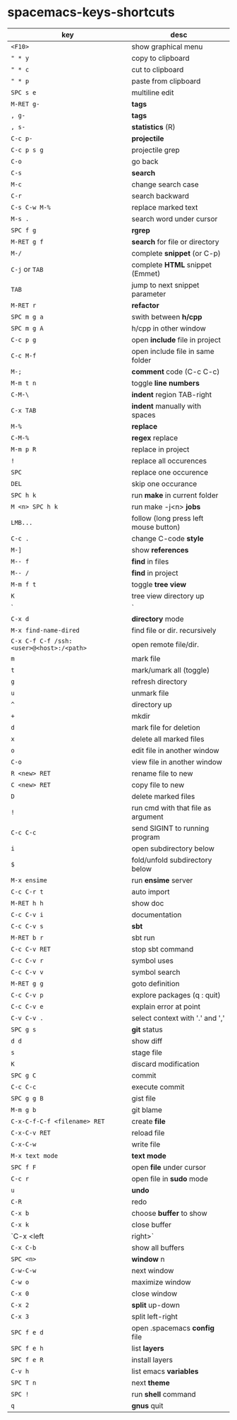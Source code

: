# spacemacs-keys-shortcuts

key | desc
---|---
`<F10>` | show graphical menu
`" * y` | copy to clipboard
`" * c` | cut to clipboard
`" * p` | paste from clipboard
`SPC s e` | multiline edit
`M-RET g-` | **tags**
`, g-` | **tags**
`, s-` | **statistics** (R)
`C-c p-` | **projectile**
`C-c p s g` | projectile grep
`C-o` | go back
`C-s` | **search**
`M-c` | change search case
`C-r` | search backward
`C-s C-w M-%` | replace marked text
`M-s .` | search word under cursor
`SPC f g`    | **rgrep**       
`M-RET g f` | **search** for file or directory
`M-/`        | complete **snippet** (or C-p)
`C-j` or `TAB` | complete **HTML** snippet (Emmet)
`TAB`        | jump to next snippet parameter
`M-RET r` | **refactor**
`SPC m g a` | swith between **h/cpp** 
`SPC m g A` | h/cpp in other window 
`C-c p g` | open **include** file in project
`C-c M-f` | open include file in same folder 
`M-;` | **comment** code (C-c C-c) 
`M-m t n` | toggle **line numbers** 
`C-M-\` | **indent** region TAB-right 
`C-x TAB`  | **indent** manually with spaces
`M-%` | **replace**
`C-M-%` | **regex** replace 
`M-m p R` | replace in project 
`!` | replace all occurences
`SPC` | replace one occurence
`DEL` | skip one occurance
`SPC h k` | run **make** in current folder 
`M <n> SPC h k` | run make -j\<n> **jobs** 
`LMB...` | follow (long press left mouse button)
`C-c .` | change C-code **style** 
`M-]` | show **references** 
`M-- f` | **find** in files 
`M-- /` | **find** in project 
`M-m f t` | toggle **tree view** 
`K` | tree view directory up 
`|` | tree view vertical split 
`C-x d` | **directory** mode
`M-x find-name-dired` | find file or dir. recursively
`C-x C-f C-f /ssh:<user>@<host>:/<path>` | open remote file/dir.
`m` | mark file 
`t` | mark/umark all (toggle) 
`g` | refresh directory
`u` | unmark file 
`^` | directory up 
`+` | mkdir |
`d` | mark file for deletion 
`x` | delete all marked files 
`o` | edit file in another window 
`C-o` | view file in another window 
`R <new> RET` | rename file to new 
`C <new> RET` | copy file to new 
`D` | delete marked files 
`!` | run cmd with that file as argument
`C-c C-c` | send SIGINT to running program
`i` | open subdirectory below 
`$` | fold/unfold subdirectory below 
`M-x ensime` | run **ensime** server 
`C-c C-r t` | auto import 
`M-RET h h` | show doc
`C-c C-v i` | documentation
`C-c C-v s` | **sbt** 
`M-RET b r` | sbt run 
`C-c C-v RET` | stop sbt command
`C-c C-v r` | symbol uses 
`C-c C-v v` | symbol search 
`M-RET g g` | goto definition 
`C-c C-v p` | explore packages (q : quit) 
`C-c C-v e` | explain error at point 
`C-v C-v .` | select context with '.' and ',' 
`SPC g s` | **git** status 
`d d` | show diff
`s` | stage file 
`K` | discard modification 
`SPC g C` | commit 
`C-c C-c` | execute commit 
`SPC g g B` | gist file 
`M-m g b` | git blame 
`C-x-C-f-C-f <filename> RET` | create **file** 
`C-x-C-v RET` | reload file 
`C-x-C-w` | write file 
`M-x text mode` | **text mode** 
`SPC f F` | open **file** under cursor 
`C-c r` | open file in **sudo** mode 
`u` | **undo** 
`C-R` | redo 
`C-x b` | choose **buffer** to show 
`C-x k` | close buffer 
`C-x <left|right>` | prev/next buffer 
`C-x C-b` | show all buffers 
`SPC <n>` | **window** n 
`C-w-C-w` | next window 
`C-w o` | maximize window
`C-x 0` | close window 
`C-x 2` | **split** up-down 
`C-x 3` | split left-right 
`SPC f e d` | open .spacemacs **config** file 
`SPC f e h` | list **layers** 
`SPC f e R` | install layers 
`C-v h` | list emacs **variables** 
`SPC T n` | next **theme** 
`SPC !` | run **shell** command 
`q` | **gnus** quit 
